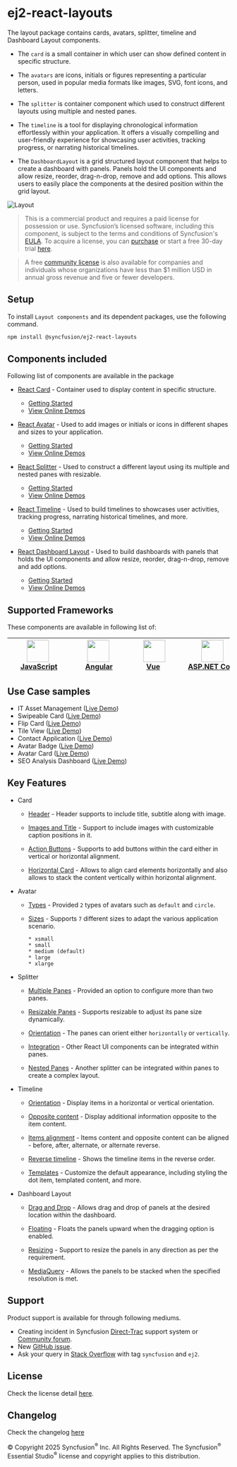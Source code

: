 # ej2-react-layouts

The layout package contains cards, avatars, splitter, timeline and Dashboard Layout components. 

* The `card` is a small container in which user can show defined content in specific structure. 

* The `avatars` are icons, initials or figures representing a particular person, used in popular media formats like images, SVG, font icons, and letters.

* The `splitter` is container component which used to construct different layouts using multiple and nested panes.

* The `timeline` is a tool for displaying chronological information effortlessly within your application. It offers a visually compelling and user-friendly experience for showcasing user activities, tracking progress, or narrating historical timelines.

* The `DashboardLayout` is a grid structured layout component that helps to create a dashboard with panels. Panels hold the UI components and allow resize, reorder, drag-n-drop, remove and add options. This allows users to easily place the components at the desired position within the grid layout.

![Layout](https://ej2.syncfusion.com/products/images/layout/readme.png)

> This is a commercial product and requires a paid license for possession or use. Syncfusion’s licensed software, including this component, is subject to the terms and conditions of Syncfusion's [EULA](https://www.syncfusion.com/eula/es/). To acquire a license, you can [purchase](https://www.syncfusion.com/sales/products/?utm_source=npm&utm_medium=listing&utm_campaign=react-layout-npm) or start a free 30-day trial [here](https://www.syncfusion.com/account/manage-trials/start-trials/?utm_source=npm&utm_medium=listing&utm_campaign=react-layout-npm).

> A free [community license](https://www.syncfusion.com/products/communitylicense/?utm_source=npm&utm_medium=listing&utm_campaign=react-layout-npm) is also available for companies and individuals whose organizations have less than $1 million USD in annual gross revenue and five or fewer developers.

## Setup

To install `Layout components` and its dependent packages, use the following command.

```sh
npm install @syncfusion/ej2-react-layouts
```

## Components included

Following list of components are available in the package

* [React Card](https://www.syncfusion.com/react-ui-components/react-card?utm_source=npm&utm_medium=listing&utm_campaign=react-layout-npm) - Container used to display content in specific structure.
  * [Getting Started](https://ej2.syncfusion.com/react/documentation/card/getting-started/?utm_source=npm&utm_medium=listing&utm_campaign=react-layout-npm)
  * [View Online Demos](https://ej2.syncfusion.com/react/demos/?utm_source=npm&utm_medium=listing&utm_campaign=react-layout-npm#/fluent2/card/basic)

* [React Avatar](https://www.syncfusion.com/react-ui-components/react-avatar?utm_source=npm&utm_medium=listing&utm_campaign=react-layout-npm) - Used to add images or initials or icons in different shapes and sizes to your application.
  * [Getting Started](https://ej2.syncfusion.com/react/documentation/avatar/getting-started/?utm_source=npm&utm_medium=listing&utm_campaign=react-layout-npm)
  * [View Online Demos](https://ej2.syncfusion.com/react/demos/?utm_source=npm&utm_medium=listing&utm_campaign=react-layout-npm#/fluent2/avatar/default)

* [React Splitter](https://www.syncfusion.com/react-ui-components/react-splitter?utm_source=npm&utm_medium=listing&utm_campaign=react-layout-npm) - Used to construct a different layout using its multiple and nested panes with resizable.
  * [Getting Started](https://ej2.syncfusion.com/react/documentation/splitter/getting-started/?utm_source=npm&utm_medium=listing&utm_campaign=react-layout-npm)
  * [View Online Demos](https://ej2.syncfusion.com/react/demos/?utm_source=npm&utm_medium=listing&utm_campaign=react-layout-npm#/fluent2/splitter/default)

* [React Timeline](https://www.syncfusion.com/react-ui-components/react-timeline?utm_source=npm&utm_medium=listing&utm_campaign=react-layout-npm) - Used to build timelines to showcases user activities, tracking progress, narrating historical timelines, and more.
  * [Getting Started](https://ej2.syncfusion.com/react/documentation/timeline/getting-started/?utm_source=npm&utm_medium=listing&utm_campaign=react-layout-npm)
  * [View Online Demos](https://ej2.syncfusion.com/react/demos/?utm_source=npm&utm_medium=listing&utm_campaign=react-layout-npm#/fluent2/timeline/default)

* [React Dashboard Layout](https://www.syncfusion.com/react-ui-components/react-dashboard-layout?utm_source=npm&utm_medium=listing&utm_campaign=react-layout-npm) - Used to build dashboards with panels that holds the UI components and allow resize, reorder, drag-n-drop, remove and add options.
  * [Getting Started](https://ej2.syncfusion.com/react/documentation/dashboard-layout/getting-started/?utm_source=npm&utm_medium=listing&utm_campaign=react-layout-npm)
  * [View Online Demos](https://ej2.syncfusion.com/react/demos/?utm_source=npm&utm_medium=listing&utm_campaign=react-layout-npm#/fluent2/dashboard-layout/default)

## Supported Frameworks

These components are available in following list of:

| [<img src="https://ej2.syncfusion.com/github/images/js.svg" height="50" />](https://www.syncfusion.com/javascript-ui-controls?utm_medium=listing&utm_source=github)<br/>&nbsp;&nbsp;&nbsp;&nbsp;&nbsp;[JavaScript](https://www.syncfusion.com/javascript-ui-controls?utm_medium=listing&utm_source=github)&nbsp;&nbsp;&nbsp;&nbsp; | [<img src="https://ej2.syncfusion.com/github/images/angular-new.svg"  height="50" />](https://www.syncfusion.com/angular-components/?utm_medium=listing&utm_source=github)<br/>&nbsp;&nbsp;&nbsp;&nbsp;&nbsp;&nbsp;&nbsp;[Angular](https://www.syncfusion.com/angular-components/?utm_medium=listing&utm_source=github)&nbsp;&nbsp;&nbsp;&nbsp;&nbsp;&nbsp; | [<img src="https://ej2.syncfusion.com/github/images/vue.svg" height="50" />](https://www.syncfusion.com/vue-ui-components?utm_medium=listing&utm_source=github)<br/>&nbsp;&nbsp;&nbsp;&nbsp;&nbsp;&nbsp;&nbsp;&nbsp;[Vue](https://www.syncfusion.com/vue-ui-components?utm_medium=listing&utm_source=github)&nbsp;&nbsp;&nbsp;&nbsp;&nbsp;&nbsp;&nbsp;&nbsp;&nbsp; | [<img src="https://ej2.syncfusion.com/github/images/netcore.svg" height="50" />](https://www.syncfusion.com/aspnet-core-ui-controls?utm_medium=listing&utm_source=github)<br/>&nbsp;&nbsp;[ASP.NET&nbsp;Core](https://www.syncfusion.com/aspnet-core-ui-controls?utm_medium=listing&utm_source=github)&nbsp;&nbsp; | [<img src="https://ej2.syncfusion.com/github/images/netmvc.svg" height="50" />](https://www.syncfusion.com/aspnet-mvc-ui-controls?utm_medium=listing&utm_source=github)<br/>&nbsp;&nbsp;[ASP.NET&nbsp;MVC](https://www.syncfusion.com/aspnet-mvc-ui-controls?utm_medium=listing&utm_source=github)&nbsp;&nbsp; | 
| :-----: | :-----: | :-----: | :-----: | :-----: |

## Use Case samples

* IT Asset Management ([Live Demo](https://ej2.syncfusion.com/showcase/vue/assetmanagement/?utm_source=npm&utm_medium=listing&utm_campaign=react-layout-npm))
* Swipeable Card ([Live Demo](https://ej2.syncfusion.com/react/demos/?utm_source=npm&utm_medium=listing&utm_campaign=react-layout-npm#/fluent2/card/swipeable))
* Flip Card ([Live Demo](https://ej2.syncfusion.com/react/demos/?utm_source=npm&utm_medium=listing&utm_campaign=react-layout-npm#/fluent2/card/flip))
* Tile View ([Live Demo](https://ej2.syncfusion.com/react/demos/?utm_source=npm&utm_medium=listing&utm_campaign=react-layout-npm#/fluent2/card/tile))
* Contact Application ([Live Demo](https://ej2.syncfusion.com/react/demos/?utm_source=npm&utm_medium=listing&utm_campaign=react-layout-npm#/fluent2/avatar/listview))
* Avatar Badge ([Live Demo](https://ej2.syncfusion.com/react/demos/?utm_source=npm&utm_medium=listing&utm_campaign=react-layout-npm#/fluent2/avatar/badge))
* Avatar Card ([Live Demo](https://ej2.syncfusion.com/react/demos/?utm_source=npm&utm_medium=listing&utm_campaign=react-layout-npm#/fluent2/avatar/card))
* SEO Analysis Dashboard ([Live Demo](https://ej2.syncfusion.com/react/demos/?utm_source=npm&utm_medium=listing&utm_campaign=react-layout-npm#/fluent2/dashboard-layout/analytics-dashboard))

## Key Features

* Card

  * [Header](https://ej2.syncfusion.com/react/demos/?utm_source=npm&utm_medium=listing&utm_campaign=react-layout-npm#/fluent2/card/basic) - Header supports to include title, subtitle along with image.

  * [Images and Title](https://ej2.syncfusion.com/react/demos/?utm_source=npm&utm_medium=listing&utm_campaign=react-layout-npm#/fluent2/card/reveal) - Support to include images with customizable caption positions in it.

  * [Action Buttons](https://ej2.syncfusion.com/react/demos/?utm_source=npm&utm_medium=listing&utm_campaign=react-layout-npm#/fluent2/card/vertical) - Supports to add buttons within the card either in vertical or horizontal alignment.

  * [Horizontal Card](https://ej2.syncfusion.com/react/demos/?utm_source=npm&utm_medium=listing&utm_campaign=react-layout-npm#/fluent2/card/horizontal) - Allows to align card elements horizontally and also allows to stack the content vertically within horizontal alignment.

* Avatar
  * [Types](https://ej2.syncfusion.com/react/demos/?utm_source=npm&utm_medium=listing&utm_campaign=react-layout-npm#/fluent2/avatar/default) - Provided `2` types of avatars such as `default` and `circle`.

  * [Sizes](https://ej2.syncfusion.com/react/demos/?utm_source=npm&utm_medium=listing&utm_campaign=react-layout-npm#/fluent2/avatar/types) - Supports `7` different sizes to adapt the various application scenario.

        * xsmall
        * small
        * medium (default)
        * large
        * xlarge

* Splitter

  * [Multiple Panes](https://ej2.syncfusion.com/react/demos/?utm_source=npm&utm_medium=listing&utm_campaign=react-layout-npm#/fluent2/splitter/default) - Provided an option to configure more than two panes.

  * [Resizable Panes](https://ej2.syncfusion.com/react/demos/?utm_source=npm&utm_medium=listing&utm_campaign=react-layout-npm#/fluent2/splitter/code-editor-layout) - Supports resizable to adjust its pane size dynamically.

  * [Orientation](https://ej2.syncfusion.com/react/demos/?utm_source=npm&utm_medium=listing&utm_campaign=react-layout-npm#/fluent2/splitter/default) - The panes can orient either `horizontally` or `vertically`.

  * [Integration](https://ej2.syncfusion.com/react/demos/?utm_source=npm&utm_medium=listing&utm_campaign=react-layout-npm#/fluent2/splitter/accordion-navigation-menu) - Other React UI components can be integrated within panes.

  * [Nested Panes](https://ej2.syncfusion.com/react/demos/?utm_source=npm&utm_medium=listing&utm_campaign=react-layout-npm#/fluent2/splitter/code-editor-layout) - Another splitter can be integrated within panes to create a complex layout.

* Timeline

  * [Orientation](https://ej2.syncfusion.com/react/demos/?utm_source=npm&utm_medium=listing&utm_campaign=react-layout-npm#/fluent2/timeline/api) - Display items in a horizontal or vertical orientation.

  * [Opposite content](https://ej2.syncfusion.com/react/demos/?utm_source=npm&utm_medium=listing&utm_campaign=react-layout-npm#/fluent2/timeline/api) -  Display additional information opposite to the item content.
  
  * [Items alignment](https://ej2.syncfusion.com/react/demos/?utm_source=npm&utm_medium=listing&utm_campaign=react-layout-npm#/fluent2/timeline/api) - Items content and opposite content can be aligned - before, after, alternate, or alternate reverse.
  
  * [Reverse timeline](https://ej2.syncfusion.com/react/demos/?utm_source=npm&utm_medium=listing&utm_campaign=react-layout-npm#/fluent2/timeline/api) - Shows the timeline items in the reverse order.
  
  * [Templates](https://ej2.syncfusion.com/react/demos/?utm_source=npm&utm_medium=listing&utm_campaign=react-layout-npm#/fluent2/timeline/template) - Customize the default appearance, including styling the dot item, templated content, and more.

* Dashboard Layout
 
   * [Drag and Drop](https://ej2.syncfusion.com/react/demos/?utm_source=npm&utm_medium=listing&utm_campaign=react-layout-npm#/fluent2/dashboard-layout/properties) - Allows drag and drop of panels at the desired location within the dashboard.

   * [Floating](https://ej2.syncfusion.com/react/demos/?utm_source=npm&utm_medium=listing&utm_campaign=react-layout-npm#/fluent2/dashboard-layout/properties) - Floats the panels upward when the dragging option is enabled.

   * [Resizing](https://ej2.syncfusion.com/react/demos/?utm_source=npm&utm_medium=listing&utm_campaign=react-layout-npm#/fluent2/dashboard-layout/properties) - Support to resize the panels in any direction as per the requirement.

   * [MediaQuery](https://ej2.syncfusion.com/react/demos/?utm_source=npm&utm_medium=listing&utm_campaign=react-layout-npm#/fluent2/dashboard-layout/default) - Allows the panels to be stacked when the specified resolution is met.

## Support

Product support is available for through following mediums.

* Creating incident in Syncfusion [Direct-Trac](https://www.syncfusion.com/support/directtrac/incidents/?utm_source=npm&utm_medium=listing&utm_campaign=react-layout-npm) support system or [Community forum](https://www.syncfusion.com/forums/essential-js2/?utm_source=npm&utm_medium=listing&utm_campaign=react-layout-npm).
* New [GitHub issue](https://github.com/syncfusion/ej2-react-ui-components/issues/new/?utm_source=npm&utm_medium=listing&utm_campaign=react-layout-npm).
* Ask your query in [Stack Overflow](https://stackoverflow.com/?utm_source=npm&utm_medium=listing&utm_campaign=react-layout-npm) with tag `syncfusion` and `ej2`.

## License

Check the license detail [here](https://github.com/syncfusion/ej2-react-ui-components/blob/master/license/?utm_source=npm&utm_medium=listing&utm_campaign=react-layout-npm).

## Changelog

Check the changelog [here](https://github.com/syncfusion/ej2-react-ui-components/blob/master/components/layouts/CHANGELOG.md/?utm_source=npm&utm_medium=listing&utm_campaign=react-layout-npm)

© Copyright 2025 Syncfusion<sup>®</sup> Inc. All Rights Reserved. The Syncfusion<sup>®</sup> Essential Studio<sup>®</sup> license and copyright applies to this distribution.
